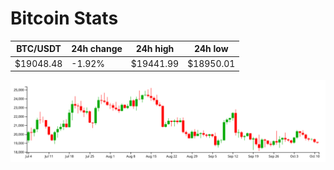 # Bitcoin Stats

BTC/USDT|24h change|24h high|24h low|
|---|---|---|---|
|$19048.48|-1.92%|$19441.99|$18950.01|

<img src="./chart.svg">

